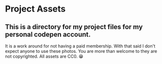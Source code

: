 # Project Assets
## This is a directory for my project files for my personal codepen account.

It is a work around for not having a paid membership. With that said I don't expect anyone to use these photos. 
You are more than welcome to they are not copyrighted. All assets are CC0. 😁
